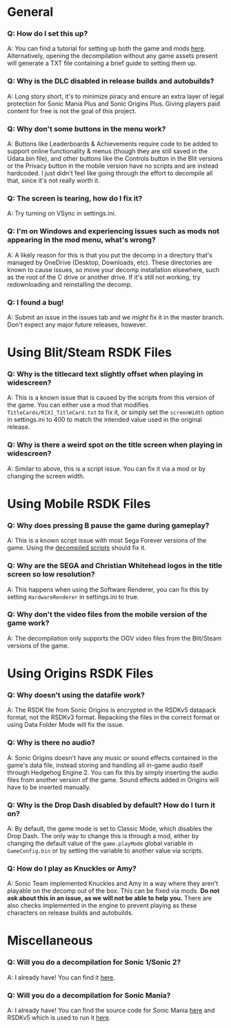 # General
### Q: How do I set this up?
A: You can find a tutorial for setting up both the game and mods [here](https://gamebanana.com/tuts/14111). Alternatively, opening the decompilation without any game assets present will generate a TXT file containing a brief guide to setting them up.

### Q: Why is the DLC disabled in release builds and autobuilds?
A: Long story short, it's to minimize piracy and ensure an extra layer of legal protection for Sonic Mania Plus and Sonic Origins Plus. Giving players paid content for free is not the goal of this project.

### Q: Why don't some buttons in the menu work?
A: Buttons like Leaderboards & Achievements require code to be added to support online functionality & menus (though they are still saved in the Udata.bin file), and other buttons like the Controls button in the Blit versions or the Privacy button in the mobile version have no scripts and are instead hardcoded. I just didn't feel like going through the effort to decompile all that, since it's not really worth it.

### Q: The screen is tearing, how do I fix it?
A: Try turning on VSync in settings.ini.

### Q: I'm on Windows and experiencing issues such as mods not appearing in the mod menu, what's wrong?
A: A likely reason for this is that you put the decomp in a directory that's managed by OneDrive (Desktop, Downloads, etc). These directories are known to cause issues, so move your decomp installation elsewhere, such as the root of the C drive or another drive. If it's still not working, try redownloading and reinstalling the decomp.

### Q: I found a bug!
A: Submit an issue in the issues tab and we _might_ fix it in the master branch. Don't expect any major future releases, however.

# Using Blit/Steam RSDK Files
### Q: Why is the titlecard text slightly offset when playing in widescreen?
A: This is a known issue that is caused by the scripts from this version of the game. You can either use a mod that modifies `TitleCards/R[X]_TitleCard.txt` to fix it, or simply set the `screenWidth` option in settings.ini to 400 to match the intended value used in the original release.

### Q: Why is there a weird spot on the title screen when playing in widescreen?
A: Similar to above, this is a script issue. You can fix it via a mod or by changing the screen width.

# Using Mobile RSDK Files
### Q: Why does pressing B pause the game during gameplay?
A: This is a known script issue with most Sega Forever versions of the game. Using the [decompiled scripts](https://github.com/Rubberduckycooly/Sonic-CD-2011-Script-Decompilation) should fix it.

### Q: Why are the SEGA and Christian Whitehead logos in the title screen so low resolution? 
A: This happens when using the Software Renderer, you can fix this by setting `HardwareRenderer` in settings.ini to true.

### Q: Why don't the video files from the mobile version of the game work?
A: The decompilation only supports the OGV video files from the Blit/Steam versions of the game.

# Using Origins RSDK Files
### Q: Why doesn't using the datafile work?
A: The RSDK file from Sonic Origins is encrypted in the RSDKv5 datapack format, not the RSDKv3 format. Repacking the files in the correct format or using Data Folder Mode will fix the issue.

### Q: Why is there no audio?
A: Sonic Origins doesn't have any music or sound effects contained in the game's data file, instead storing and handling all in-game audio itself through Hedgehog Engine 2. You can fix this by simply inserting the audio files from another version of the game. Sound effects added in Origins will have to be inserted manually.

### Q: Why is the Drop Dash disabled by default? How do I turn it on?
A: By default, the game mode is set to Classic Mode, which disables the Drop Dash. The only way to change this is through a mod, either by changing the default value of the `game.playMode` global variable in `GameConfig.bin` or by setting the variable to another value via scripts.

### Q: How do I play as Knuckles or Amy?
A: Sonic Team implemented Knuckles and Amy in a way where they aren't playable on the decomp out of the box. This can be fixed via mods. **Do not ask about this in an issue, as we will not be able to help you.**
There are also checks implemented in the engine to prevent playing as these characters on release builds and autobuilds.

# Miscellaneous
### Q: Will you do a decompilation for Sonic 1/Sonic 2?
A: I already have! You can find it [here](https://github.com/Rubberduckycooly/Sonic-1-2-2013-Decompilation).

### Q: Will you do a decompilation for Sonic Mania?
A: I already have! You can find the source code for Sonic Mania [here](https://github.com/Rubberduckycooly/Sonic-Mania-Decompilation) and RSDKv5 which is used to run it [here](https://github.com/Rubberduckycooly/RSDKv5-Decompilation).
